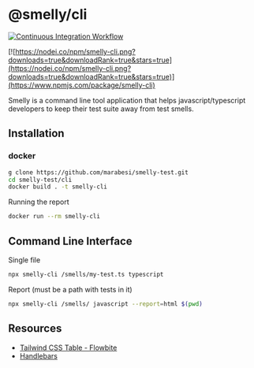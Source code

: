# @smelly/cli

[![Continuous Integration Workflow](https://github.com/marabesi/smelly-test/actions/workflows/nodejs.yml/badge.svg)](https://github.com/marabesi/smelly-test/actions/workflows/nodejs.yml)

[![https://nodei.co/npm/smelly-cli.png?downloads=true&downloadRank=true&stars=true](https://nodei.co/npm/smelly-cli.png?downloads=true&downloadRank=true&stars=true)](https://www.npmjs.com/package/smelly-cli)

Smelly is a command line tool application that helps javascript/typescript developers to keep their test
suite away from test smells.

## Installation

### docker

```sh
g clone https://github.com/marabesi/smelly-test.git
cd smelly-test/cli
docker build . -t smelly-cli
```

Running the report

```sh
docker run --rm smelly-cli
```

## Command Line Interface

Single file

```sh
npx smelly-cli /smells/my-test.ts typescript 
```

Report (must be a path with tests in it)

```sh
npx smelly-cli /smells/ javascript --report=html $(pwd)
```

## Resources

- [Tailwind CSS Table - Flowbite](https://flowbite.com/docs/components/tables)
- [Handlebars](https://handlebarsjs.com/guide/#what-is-handlebars)
